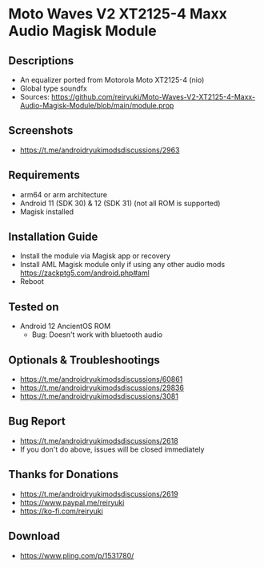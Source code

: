 # Moto Waves V2 XT2125-4 Maxx Audio Magisk Module

## Descriptions
- An equalizer ported from Motorola Moto XT2125-4 (nio)
- Global type soundfx
- Sources: https://github.com/reiryuki/Moto-Waves-V2-XT2125-4-Maxx-Audio-Magisk-Module/blob/main/module.prop

## Screenshots
- https://t.me/androidryukimodsdiscussions/2963

## Requirements
- arm64 or arm architecture
- Android 11 (SDK 30) & 12 (SDK 31)
  (not all ROM is supported)
- Magisk installed

## Installation Guide
- Install the module via Magisk app or recovery
- Install AML Magisk module only if using any other audio mods https://zackptg5.com/android.php#aml
- Reboot

## Tested on
- Android 12 AncientOS ROM
  - Bug: Doesn't work with bluetooth audio

## Optionals & Troubleshootings
- https://t.me/androidryukimodsdiscussions/60861
- https://t.me/androidryukimodsdiscussions/29836
- https://t.me/androidryukimodsdiscussions/3081

## Bug Report
- https://t.me/androidryukimodsdiscussions/2618
- If you don't do above, issues will be closed immediately

## Thanks for Donations
- https://t.me/androidryukimodsdiscussions/2619
- https://www.paypal.me/reiryuki
- https://ko-fi.com/reiryuki

## Download
- https://www.pling.com/p/1531780/

